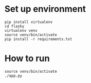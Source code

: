 # Set up environment
```
pip install virtualenv
cd flasky
virtualenv venv
source venv/bin/activate
pip install -r requirements.txt
```

# How to run
```
source venv/bin/activate
./app.py
```
